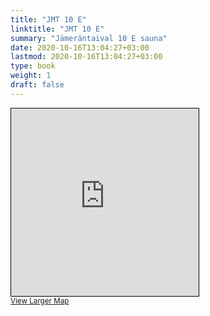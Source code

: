```yaml
---
title: "JMT 10 E"
linktitle: "JMT 10 E"
summary: "Jämeräntaival 10 E sauna"
date: 2020-10-16T13:04:27+03:00
lastmod: 2020-10-16T13:04:27+03:00
type: book
weight: 1
draft: false
---
```


<iframe width="300" height="300" frameborder="0" scrolling="no" marginheight="0" marginwidth="0" src="https://www.openstreetmap.org/export/embed.html?bbox=24.83676463365555%2C60.189742715956186%2C24.84124392271042%2C60.1909520917405&amp;layer=mapnik&amp;marker=60.19034740941773%2C24.839004278182983" style="border: 1px solid black"></iframe><br/><small><a href="https://www.openstreetmap.org/?mlat=60.19035&amp;mlon=24.83900#map=19/60.19035/24.83900&amp;layers=N">View Larger Map</a></small>
